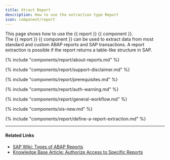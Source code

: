 ```yaml
---
title: Xtract Report
description: How to use the extraction type Report
icon: component/report
---
```


This page shows how to use the {{ report }} {{ component }}.<br>
The {{ report }} {{ component }} can be used to extract data from most standard and custom ABAP reports and SAP transactions. 
A report extraction is possible if the report returns a table-like structure in SAP. 

{% include "components/report/about-reports.md" %}

{% include "components/report/support-disclaimer.md" %}

{% include "components/report/prerequisites.md" %}

{% include "components/report/auth-warning.md" %}

{% include "components/report/general-workflow.md" %}

{% include "components/xis-new.md"  %}

{% include "components/report/define-a-report-extraction.md" %}


*****

#### Related Links
- [SAP Wiki: Types of ABAP Reports](https://wiki.scn.sap.com/wiki/display/ABAP/Types+of+Reports)
- [Knowledge Base Article: Authorize Access to Specific Reports](../../knowledge-base/authorize-access-to-specific-reports.md)
